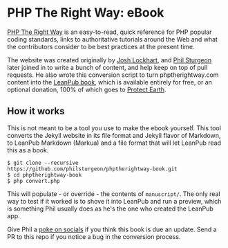 # PHP The Right Way: eBook

[PHP The Right Way](http://www.phptherightway.com/) is an easy-to-read, quick
reference for PHP popular coding standards, links to authoritative tutorials
around the Web and what the contributors consider to be best practices at the
present time.

The website was created originally by [Josh Lockhart], and [Phil Sturgeon] later
joined in to write a bunch of content, and help keep on top of pull requests. He
also wrote this conversion script to turn phptherightway.com content into the
[LeanPub book], which is available entirely for free, or an optional donation,
100% of which goes to [Protect Earth](https://protect.earth/).

## How it works

This is not meant to be a tool you use to make the ebook yourself. This tool
converts the Jekyll website in its file format and Jekyll flavor of Markdown,
to LeanPub Markdown (Markua) and a file format that will let LeanPub read this
as a book.

```
$ git clone --recursive https://github.com/philsturgeon/phptherightway-book.git
$ cd phptherightway-book
$ php convert.php
```

This will populate - or override - the contents of `manuscript/`. The only real
way to test if it worked is to shove it into LeanPub and run a preview, which is
something Phil usually does as he's the one who created the LeanPub app.

Give Phil a [poke on socials] if you think this book is due an update. Send a PR
to this repo if you notice a bug in the conversion process.

[Josh Lockhart]: http://www.joshlockhart.com/
[Phil Sturgeon]: https://philsturgeon.com/
[LeanPub book]: https://leanpub.com/phptherightway
[poke on socials]: https://mastodon.green/@philsturgeon

